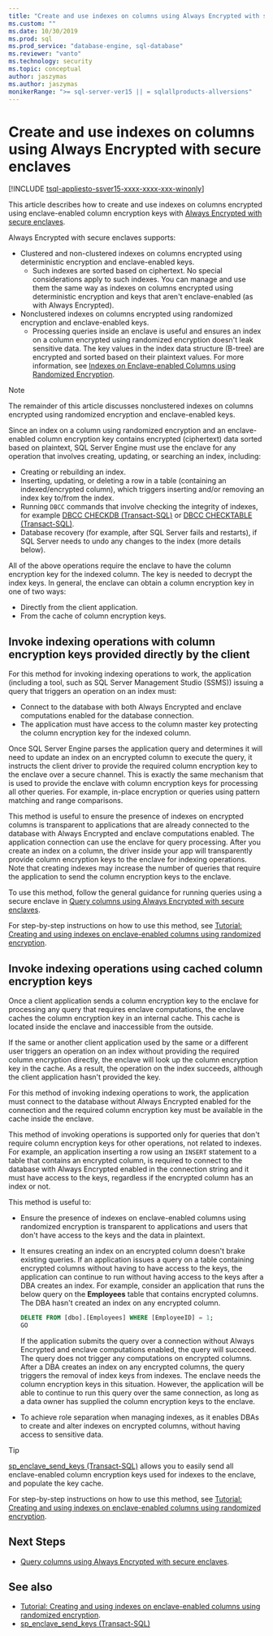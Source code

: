 ```yaml
---
title: "Create and use indexes on columns using Always Encrypted with secure enclaves | Microsoft Docs"
ms.custom: ""
ms.date: 10/30/2019
ms.prod: sql
ms.prod_service: "database-engine, sql-database"
ms.reviewer: "vanto"
ms.technology: security
ms.topic: conceptual
author: jaszymas
ms.author: jaszymas
monikerRange: ">= sql-server-ver15 || = sqlallproducts-allversions"
---
```

# Create and use indexes on columns using Always Encrypted with secure enclaves
[!INCLUDE [tsql-appliesto-ssver15-xxxx-xxxx-xxx-winonly](../../../includes/tsql-appliesto-ssver15-xxxx-xxxx-xxx-winonly.md)]

This article describes how to create and use indexes on columns encrypted using enclave-enabled column encryption keys with [Always Encrypted with secure enclaves](always-encrypted-enclaves.md). 

Always Encrypted with secure enclaves supports:
- Clustered and non-clustered indexes on columns encrypted using deterministic encryption and enclave-enabled keys.
  - Such indexes are sorted based on ciphertext. No special considerations apply to such indexes. You can manage and use them the same way as indexes on columns encrypted using deterministic encryption and keys that aren't enclave-enabled (as with Always Encrypted). 
- Nonclustered indexes on columns encrypted using randomized encryption and enclave-enabled keys.
  - Processing queries inside an enclave is useful and ensures an index on a column encrypted using randomized encryption doesn't leak sensitive data. The key values in the index data structure (B-tree) are encrypted and sorted based on their plaintext values. For more information, see [Indexes on Enclave-enabled Columns using Randomized Encryption](always-encrypted-enclaves.md#indexes-on-enclave-enabled-columns-using-randomized-encryption).

> [!NOTE]
> The remainder of this article discusses nonclustered indexes on columns encrypted using randomized encryption and enclave-enabled keys.

Since an index on a column using randomized encryption and an enclave-enabled column encryption key contains encrypted (ciphertext) data sorted based on plaintext, SQL Server Engine must use the enclave for any operation that involves creating, updating, or searching an index, including:

- Creating or rebuilding an index.
- Inserting, updating, or deleting a row in a table (containing an indexed/encrypted column), which triggers inserting and/or removing an index key to/from the index.
- Running `DBCC` commands that involve checking the integrity of indexes, for example [DBCC CHECKDB (Transact-SQL)](../../../t-sql/database-console-commands/dbcc-checkdb-transact-sql.md) or [DBCC CHECKTABLE (Transact-SQL)](../../../t-sql/database-console-commands/dbcc-checktable-transact-sql.md).
- Database recovery (for example, after SQL Server fails and restarts), if SQL Server needs to undo any changes to the index (more details below).

All of the above operations require the enclave to have the column encryption key for the indexed column. The key is needed to decrypt the index keys. In general, the enclave can obtain a column encryption key in one of two ways:
- Directly from the client application.
- From the cache of column encryption keys.

## Invoke indexing operations with column encryption keys provided directly by the client
For this method for invoking indexing operations to work, the application (including a tool, such as SQL Server Management Studio (SSMS)) issuing a query that triggers an operation on an index must:

- Connect to the database with both Always Encrypted and enclave computations enabled for the database connection.
- The application must have access to the column master key protecting the column encryption key for the indexed column.

Once SQL Server Engine parses the application query and determines it will need to update an index on an encrypted column to execute the query, it instructs the client driver to provide the required column encryption key to the enclave over a secure channel. This is exactly the same mechanism that is used to provide the enclave with column encryption keys for processing all other queries. For example, in-place encryption or queries using pattern matching and range comparisons.

This method is useful to ensure the presence of indexes on encrypted columns is transparent to applications that are already connected to the database with Always Encrypted and enclave computations enabled. The application connection can use the enclave for query processing. After you create an index on a column, the driver inside your app will transparently provide column encryption keys to the enclave for indexing operations. Note that creating indexes may increase the number of queries that require the application to send the column encryption keys to the enclave.

To use this method, follow the general guidance for running queries using a secure enclave in [Query columns using Always Encrypted with secure enclaves](always-encrypted-enclaves-query-columns.md).

For step-by-step instructions on how to use this method, see [Tutorial: Creating and using indexes on enclave-enabled columns using randomized encryption](../tutorial-creating-using-indexes-on-enclave-enabled-columns-using-randomized-encryption.md).

## Invoke indexing operations using cached column encryption keys

Once a client application sends a column encryption key to the enclave for processing any query that requires enclave computations, the enclave caches the column encryption key in an internal cache. This cache is located inside the enclave and inaccessible from the outside.

If the same or another client application used by the same or a different user triggers an operation on an index without providing the required column encryption directly, the enclave will look up the column encryption key in the cache. As a result, the operation on the index succeeds, although the client application hasn't provided the key.

For this method of invoking indexing operations to work, the application must connect to the database without Always Encrypted enabled for the connection and the required column encryption key must be available in the cache inside the enclave.

This method of invoking operations is supported only for queries that don't require column encryption keys for other operations, not related to indexes. For example, an application inserting a row using an `INSERT` statement to a table that contains an encrypted column, is required to connect to the database with Always Encrypted enabled in the connection string and it must have access to the keys, regardless if the encrypted column has an index or not.

This method is useful to:
 - Ensure the presence of indexes on enclave-enabled columns using randomized encryption is transparent to applications and users that don't have access to the keys and the data in plaintext. 
 - It ensures creating an index on an encrypted column doesn't brake existing queries. If an application issues a query on a table containing encrypted columns without having to have access to the keys, the application can continue to run without having access to the keys after a DBA creates an index. For example, consider an application that runs the below query on the **Employees** table that contains encrypted columns. The DBA hasn't created an index on any encrypted column.

   ```sql
   DELETE FROM [dbo].[Employees] WHERE [EmployeeID] = 1;
   GO
   ```

   If the application submits the query over a connection without Always Encrypted and enclave computations enabled, the query will succeed. The query does not trigger any computations on encrypted columns. After a DBA creates an index on any encrypted columns, the query triggers the removal of index keys from indexes. The enclave needs the column encryption keys in this situation. However, the application will be able to continue to run this query over the same connection, as long as a data owner has supplied the column encryption keys to the enclave.

 - To achieve role separation when managing indexes, as it enables DBAs to create and alter indexes on encrypted columns, without having access to sensitive data. 

> [!TIP] 
> [sp_enclave_send_keys (Transact-SQL)](../../system-stored-procedures/sp-enclave-send-keys-sql.md) allows you to easily send all enclave-enabled column encryption keys used for indexes to the enclave, and populate the key cache.

For step-by-step instructions on how to use this method, see [Tutorial: Creating and using indexes on enclave-enabled columns using randomized encryption](../tutorial-creating-using-indexes-on-enclave-enabled-columns-using-randomized-encryption.md). 

## Next Steps
- [Query columns using Always Encrypted with secure enclaves](always-encrypted-enclaves-query-columns.md).

## See also  
- [Tutorial: Creating and using indexes on enclave-enabled columns using randomized encryption](../tutorial-creating-using-indexes-on-enclave-enabled-columns-using-randomized-encryption.md).
- [sp_enclave_send_keys (Transact-SQL)](../../system-stored-procedures/sp-enclave-send-keys-sql.md)
